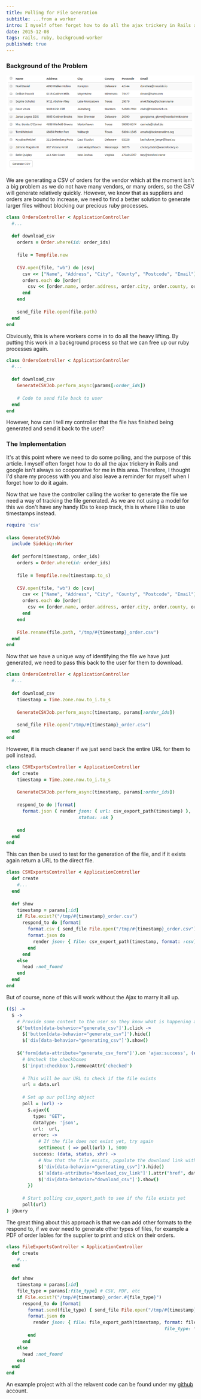```yaml
---
title: Polling for File Generation
subtitle: ...from a worker
intro: I myself often forget how to do all the ajax trickery in Rails and google isn't always so cooporative for me in this area.  Therefore, I thought I'd share my process with you and also leave a reminder for myself when I forget how to do it again.
date: 2015-12-08
tags: rails, ruby, background-worker
published: true
---
```


### Background of the Problem

![Image of Orders Table](images/orders.png)

We are generating a CSV of orders for the vendor which at the moment isn't a big problem as we do not have many vendors, or many orders, so the CSV will generate relatively quickly.   However, we know that as suppliers and orders are bound to increase, we need to find a better solution to generate larger files without blocking our precious ruby processes.

```ruby
class OrdersController < ApplicationController
  #...

  def download_csv
    orders = Order.where(id: order_ids)

    file = Tempfile.new

    CSV.open(file, "wb") do |csv|
      csv << ["Name", "Address", "City", "County", "Postcode", "Email"]
      orders.each do |order|
        csv << [order.name, order.address, order.city, order.county, order.postcode, order.email]
      end
    end

    send_file File.open(file.path)
  end
end
```

Obviously, this is where workers come in to do all the heavy lifting. By putting this work in a background process so that we can free up our ruby processes again.

```ruby
class OrdersController < ApplicationController
  #...

  def download_csv
    GenerateCSVJob.perform_async(params[:order_ids])

    # Code to send file back to user
  end
end
```

However, how can I tell my controller that the file has finished being generated and send it back to the user?

### The Implementation

It's at this point where we need to do some polling, and the purpose of this article.  I myself often forget how to do all the ajax trickery in Rails and google isn't always so cooporative for me in this area.  Therefore, I thought I'd share my process with you and also leave a reminder for myself when I forget how to do it again.

Now that we have the controller calling the worker to generate the file we need a way of tracking the file generated.  As we are not using a model for this we don't have any handy IDs to keep track, this is where I like to use timestamps instead.

```ruby
require 'csv'

class GenerateCSVJob
  include Sidekiq::Worker

  def perform(timestamp, order_ids)
    orders = Order.where(id: order_ids)

    file = Tempfile.new(timestamp.to_s)

    CSV.open(file, "wb") do |csv|
      csv << ["Name", "Address", "City", "County", "Postcode", "Email"]
      orders.each do |order|
        csv << [order.name, order.address, order.city, order.county, order.postcode, order.email]
      end
    end

    File.rename(file.path, "/tmp/#{timestamp}_order.csv")
  end
end
```

Now that we have a unique way of identifying the file we have just generated, we need to pass this back to the user for them to download.

```ruby
class OrdersController < ApplicationController
  #...

  def download_csv
    timestamp = Time.zone.now.to_i.to_s
    
    GenerateCSVJob.perform_async(timestamp, params[:order_ids])

    send_file File.open("/tmp/#{timestamp}_order.csv")
  end
end
```

However, it is much cleaner if we just send back the entire URL for them to poll instead.

```ruby
class CSVExportsController < ApplicationController
  def create
    timestamp = Time.zone.now.to_i.to_s
    
    GenerateCSVJob.perform_async(timestamp, params[:order_ids])

    respond_to do |format|
      format.json { render json: { url: csv_export_path(timestamp) }, 
                           status: :ok }

    end
  end
end
```

This can then be used to test for the generation of the file, and if it exists again return a URL to the direct file.

```ruby
class CSVExportsController < ApplicationController
  def create
    #...
  end

  def show
    timestamp = params[:id]
    if File.exist?("/tmp/#{timestamp}_order.csv") 
      respond_to do |format|
        format.csv { send_file File.open("/tmp/#{timestamp}_order.csv") }
        format.json do
          render json: { file: csv_export_path(timestamp, format: :csv)}
        end
      end
    else
      head :not_found
    end
  end
end
```

But of course, none of this will work without the Ajax to marry it all up.

```coffeescript
(($) ->
  $ ->
    # Provide some context to the user so they know what is happening after we submit the form
    $('button[data-behavior="generate_csv"]').click -> 
      $('button[data-behavior="generate_csv"]').hide()
      $('div[data-behavior="generating_csv"]').show()

    $('form[data-attribute="generate_csv_form"]').on 'ajax:success', (e, data, xhr) ->
      # Uncheck the checkboxes
      $('input:checkbox').removeAttr('checked')

      # This will be our URL to check if the file exists
      url = data.url
      
      # Set up our polling object
      poll = (url) ->
        $.ajax({
          type: "GET",
          dataType: 'json',
          url:  url,
          error: ->
            # If the file does not exist yet, try again
            setTimeout ( => poll(url) ), 5000
          success: (data, status, xhr) ->
            # Now that the file exists, populate the download link with the download URL and then show it
            $('div[data-behavior="generating_csv"]').hide()
            $('a[data-attribute="download_csv_link"]').attr("href", data.file)
            $('div[data-behavior="download_csv"]').show()
        })

      # Start polling csv_export_path to see if the file exists yet
      poll(url)
) jQuery
```

The great thing about this approach is that we can add other formats to the respond to, if we ever need to generate other types of files, for example a PDF of order lables for the supplier to print and stick on their orders.

```ruby
class FileExportsController < ApplicationController
  def create
    #...
  end

  def show
    timestamp = params[:id]
    file_type = params[:file_type] # CSV, PDF, etc
    if File.exist?("/tmp/#{timestamp}_order.#{file_type}") 
      respond_to do |format|
        format.send(file_type) { send_file File.open("/tmp/#{timestamp}_order.#{file_type}") }
        format.json do
          render json: { file: file_export_path(timestamp, format: file_type,
                                                           file_type: file_type)}
        end
      end
    else
      head :not_found
    end
  end
end
```

An example project with all the relavent code can be found under my [github](https://github.com/krisquigley/poll-worker-for-changes) account.

